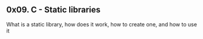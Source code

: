 ## 0x09. C - Static libraries

What is a static library, how does it work, how to create one, and how to use it